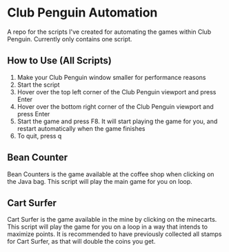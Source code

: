 # Club Penguin Automation

A repo for the scripts I've created for automating the games within Club Penguin.
Currently only contains one script.

## How to Use (All Scripts)

1. Make your Club Penguin window smaller for performance reasons
2. Start the script
3. Hover over the top left corner of the Club Penguin viewport and press Enter
4. Hover over the bottom right corner of the Club Penguin viewport and press Enter
5. Start the game and press F8. It will start playing the game for you, and restart automatically when the game finishes
6. To quit, press q

## Bean Counter

Bean Counters is the game available at the coffee shop when clicking on the Java bag.
This script will play the main game for you on loop.

## Cart Surfer

Cart Surfer is the game available in the mine by clicking on the minecarts.
This script will play the game for you on a loop in a way that intends to maximize points.
It is recommended to have previously collected all stamps for Cart Surfer, as that will double the coins you get.
